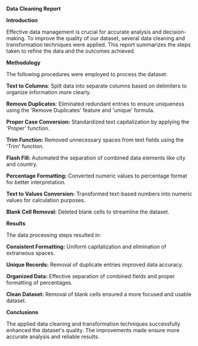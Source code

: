 **Data Cleaning Report**


**Introduction**

Effective data management is crucial for accurate analysis and decision-making. To improve the quality of our dataset, several data cleaning and transformation techniques were applied. This report summarizes the steps taken to refine the data and the outcomes achieved.


**Methodology**

The following procedures were employed to process the dataset:

**Text to Columns**: Split data into separate columns based on delimiters to organize information more clearly.

**Remove Duplicates**: Eliminated redundant entries to ensure uniqueness using the 'Remove Duplicates' feature and 'unique' formula.

**Proper Case Conversion:** Standardized text capitalization by applying the 'Proper' function.

**Trim Function:** Removed unnecessary spaces from text fields using the 'Trim' function.

**Flash Fill:** Automated the separation of combined data elements like city and country.

**Percentage Formatting:** Converted numeric values to percentage format for better interpretation.

**Text to Values Conversion:** Transformed text-based numbers into numeric values for calculation purposes.

**Blank Cell Removal:** Deleted blank cells to streamline the dataset.


**Results**

The data processing steps resulted in:

**Consistent Formatting:** Uniform capitalization and elimination of extraneous spaces.

**Unique Records:** Removal of duplicate entries improved data accuracy.

**Organized Data:** Effective separation of combined fields and proper formatting of percentages.

**Clean Dataset:** Removal of blank cells ensured a more focused and usable dataset.


**Conclusions**

The applied data cleaning and transformation techniques successfully enhanced the dataset's quality. The improvements made ensure more accurate analysis and reliable results. 




